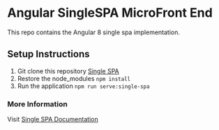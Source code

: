 # Angular SingleSPA MicroFront End

This repo contains the Angular 8 single spa implementation.

## Setup Instructions

1. Git clone this repository [Single SPA](https://github.com/donaldkibet/SingleSPA.git)
2. Restore the node_modules `npm install`
3. Run the application `npm run serve:single-spa`

### More Information

Visit [Single SPA Documentation](https://single-spa.js.org/docs/ecosystem-angular.html#configure-routes)
